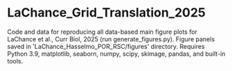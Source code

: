 # LaChance_Grid_Translation_2025
Code and data for reproducing all data-based main figure plots for LaChance et al., Curr Biol, 2025 (run generate_figures.py). Figure panels saved in 'LaChance_Hasselmo_POR_RSC/figures' directory.
Requires Python 3.9, matplotlib, seaborn, numpy, scipy, skimage, pandas, and built-in tools.